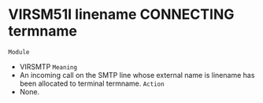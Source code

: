 # VIRSM51I linename CONNECTING termname
`Module`
- VIRSMTP
`Meaning`
- An incoming call on the SMTP line whose external name is linename has been allocated to terminal termname.
`Action`
- None.
